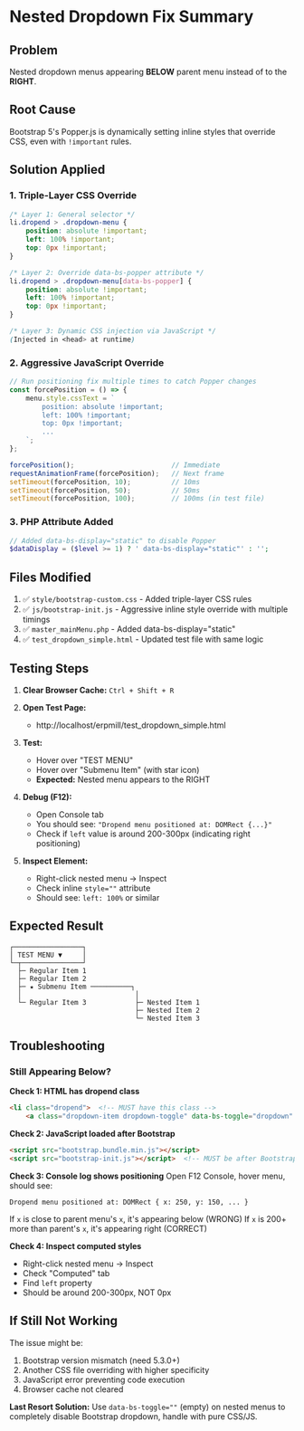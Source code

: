 # Nested Dropdown Fix Summary

## Problem
Nested dropdown menus appearing **BELOW** parent menu instead of to the **RIGHT**.

## Root Cause
Bootstrap 5's Popper.js is dynamically setting inline styles that override CSS, even with `!important` rules.

## Solution Applied

### 1. **Triple-Layer CSS Override**
```css
/* Layer 1: General selector */
li.dropend > .dropdown-menu {
    position: absolute !important;
    left: 100% !important;
    top: 0px !important;
}

/* Layer 2: Override data-bs-popper attribute */
li.dropend > .dropdown-menu[data-bs-popper] {
    position: absolute !important;
    left: 100% !important;
    top: 0px !important;
}

/* Layer 3: Dynamic CSS injection via JavaScript */
(Injected in <head> at runtime)
```

### 2. **Aggressive JavaScript Override**
```javascript
// Run positioning fix multiple times to catch Popper changes
const forcePosition = () => {
    menu.style.cssText = `
        position: absolute !important;
        left: 100% !important;
        top: 0px !important;
        ...
    `;
};

forcePosition();                        // Immediate
requestAnimationFrame(forcePosition);   // Next frame
setTimeout(forcePosition, 10);          // 10ms
setTimeout(forcePosition, 50);          // 50ms
setTimeout(forcePosition, 100);         // 100ms (in test file)
```

### 3. **PHP Attribute Added**
```php
// Added data-bs-display="static" to disable Popper
$dataDisplay = ($level >= 1) ? ' data-bs-display="static"' : '';
```

## Files Modified

1. ✅ `style/bootstrap-custom.css` - Added triple-layer CSS rules
2. ✅ `js/bootstrap-init.js` - Aggressive inline style override with multiple timings
3. ✅ `master_mainMenu.php` - Added data-bs-display="static"
4. ✅ `test_dropdown_simple.html` - Updated test file with same logic

## Testing Steps

1. **Clear Browser Cache:** `Ctrl + Shift + R`

2. **Open Test Page:**
   - http://localhost/erpmill/test_dropdown_simple.html

3. **Test:**
   - Hover over "TEST MENU"
   - Hover over "Submenu Item" (with star icon)
   - **Expected:** Nested menu appears to the RIGHT

4. **Debug (F12):**
   - Open Console tab
   - You should see: `"Dropend menu positioned at: DOMRect {...}"`
   - Check if `left` value is around 200-300px (indicating right positioning)

5. **Inspect Element:**
   - Right-click nested menu → Inspect
   - Check inline `style=""` attribute
   - Should see: `left: 100%` or similar

## Expected Result

```
┌─────────────────┐
│ TEST MENU ▼     │
└─┬───────────────┘
  ├─ Regular Item 1
  ├─ Regular Item 2
  ├─ ★ Submenu Item ──────────┐
  │                            │
  └─ Regular Item 3            ├─ Nested Item 1
                               ├─ Nested Item 2
                               └─ Nested Item 3
```

## Troubleshooting

### Still Appearing Below?

**Check 1: HTML has dropend class**
```html
<li class="dropend">  <!-- MUST have this class -->
    <a class="dropdown-item dropdown-toggle" data-bs-toggle="dropdown" data-bs-display="static">
```

**Check 2: JavaScript loaded after Bootstrap**
```html
<script src="bootstrap.bundle.min.js"></script>
<script src="bootstrap-init.js"></script>  <!-- MUST be after Bootstrap -->
```

**Check 3: Console log shows positioning**
Open F12 Console, hover menu, should see:
```
Dropend menu positioned at: DOMRect { x: 250, y: 150, ... }
```
If `x` is close to parent menu's `x`, it's appearing below (WRONG)
If `x` is 200+ more than parent's `x`, it's appearing right (CORRECT)

**Check 4: Inspect computed styles**
- Right-click nested menu → Inspect
- Check "Computed" tab
- Find `left` property
- Should be around 200-300px, NOT 0px

## If Still Not Working

The issue might be:
1. Bootstrap version mismatch (need 5.3.0+)
2. Another CSS file overriding with higher specificity
3. JavaScript error preventing code execution
4. Browser cache not cleared

**Last Resort Solution:**
Use `data-bs-toggle=""` (empty) on nested menus to completely disable Bootstrap dropdown, handle with pure CSS/JS.
